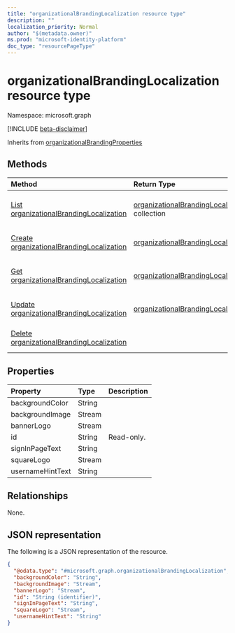 ```yaml
---
title: "organizationalBrandingLocalization resource type"
description: ""
localization_priority: Normal
author: "$(metadata.owner)"
ms.prod: "microsoft-identity-platform"
doc_type: "resourcePageType"
---
```


# organizationalBrandingLocalization resource type

Namespace: microsoft.graph

[!INCLUDE [beta-disclaimer](../../includes/beta-disclaimer.md)]

Inherits from [organizationalBrandingProperties](organizationalbrandingproperties.md)

## Methods

| Method                                                                                           | Return Type                                                                            | Description                                                                        |
| :----------------------------------------------------------------------------------------------- | :------------------------------------------------------------------------------------- | :--------------------------------------------------------------------------------- |
| [List organizationalBrandingLocalization](../api/organizationalbrandinglocalization-list.md)     | [organizationalBrandingLocalization](organizationalBrandingLocalization.md) collection | List properties and relationships of an organizationalBrandingLocalization object. |
| [Create organizationalBrandingLocalization](../api/organizationalbrandinglocalization-create.md) | [organizationalBrandingLocalization](organizationalBrandingLocalization.md)            | Create a new organizationalBrandingLocalization object.                            |
| [Get organizationalBrandingLocalization](../api/organizationalbrandinglocalization-get.md)       | [organizationalBrandingLocalization](organizationalBrandingLocalization.md)            | Read properties and relationships of an organizationalBrandingLocalization object. |
| [Update organizationalBrandingLocalization](../api/organizationalbrandinglocalization-update.md) | [organizationalBrandingLocalization](organizationalBrandingLocalization.md)            | Update the properties of an organizationalBrandingLocalization object.             |
| [Delete organizationalBrandingLocalization](../api/organizationalbrandinglocalization-delete.md) |                                                                                        | Delete an organizationalBrandingLocalization object.                               |

## Properties

| Property         | Type   | Description |
| :--------------- | :----- | :---------- |
| backgroundColor  | String |             |
| backgroundImage  | Stream |             |
| bannerLogo       | Stream |             |
| id               | String | Read-only.  |
| signInPageText   | String |             |
| squareLogo       | Stream |             |
| usernameHintText | String |             |

## Relationships

None.

## JSON representation

The following is a JSON representation of the resource.

<!-- {
  "blockType": "resource",
  "keyProperty": "id",
  "@odata.type": "microsoft.graph.organizationalBrandingLocalization",
  "baseType": "microsoft.graph.organizationalBrandingProperties",
  "openType": False
}
-->

```json
{
  "@odata.type": "#microsoft.graph.organizationalBrandingLocalization",
  "backgroundColor": "String",
  "backgroundImage": "Stream",
  "bannerLogo": "Stream",
  "id": "String (identifier)",
  "signInPageText": "String",
  "squareLogo": "Stream",
  "usernameHintText": "String"
}
```
